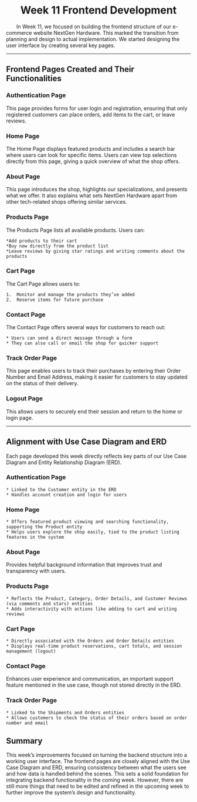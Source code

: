 <div align="center">

# Week 11 Frontend Development
</div>

<p style="text-indent: 2em;">In Week 11, we focused on building the frontend structure of our e-commerce website NextGen Hardware. This marked the transition from planning and design to actual implementation. We started designing the user interface by creating several key pages.</p>

---

## Frontend Pages Created and Their Functionalities

### Authentication Page

This page provides forms for user login and registration, ensuring that only registered customers can place orders, add items to the cart, or leave reviews.

### Home Page

The Home Page displays featured products and includes a search bar where users can look for specific items. Users can view top selections directly from this page, giving a quick overview of what the shop offers.

### About Page

This page introduces the shop, highlights our specializations, and presents what we offer. It also explains what sets NextGen Hardware apart from other tech-related shops offering similar services.

### Products Page

The Products Page lists all available products. Users can:

    *Add products to their cart
    *Buy now directly from the product list
    *Leave reviews by giving star ratings and writing comments about the products

### Cart Page

The Cart Page allows users to:

    1.  Monitor and manage the products they’ve added
    2.  Reserve items for future purchase

### Contact Page

The Contact Page offers several ways for customers to reach out:

    * Users can send a direct message through a form
    * They can also call or email the shop for quicker support

### Track Order Page

This page enables users to track their purchases by entering their Order Number and Email Address, making it easier for customers to stay updated on the status of their delivery.

### Logout Page

This allows users to securely end their session and return to the home or login page.

---

## Alignment with Use Case Diagram and ERD
</div>

Each page developed this week directly reflects key parts of our Use Case Diagram and Entity Relationship Diagram (ERD).

### Authentication Page

    * Linked to the Customer entity in the ERD
    * Handles account creation and login for users

### Home Page

    * Offers featured product viewing and searching functionality, supporting the Product entity
    * Helps users explore the shop easily, tied to the product listing features in the system

### About Page

Provides helpful background information that improves trust and transparency with users.

### Products Page

    * Reflects the Product, Category, Order Details, and Customer Reviews (via comments and stars) entities
    * Adds interactivity with actions like adding to cart and writing reviews

### Cart Page

    * Directly associated with the Orders and Order Details entities
    * Displays real-time product reservations, cart totals, and session management (logout)

### Contact Page

Enhances user experience and communication, an important support feature mentioned in the use case, though not stored directly in the ERD.

### Track Order Page

    * Linked to the Shipments and Orders entities
    * Allows customers to check the status of their orders based on order number and email

## Summary

This week’s improvements focused on turning the backend structure into a working user interface. The frontend pages are closely aligned with the Use Case Diagram and ERD, ensuring consistency between what the users see and how data is handled behind the scenes. This sets a solid foundation for integrating backend functionality in the coming week. However, there are still more things that need to be edited and refined in the upcoming week to further improve the system’s design and functionality.
